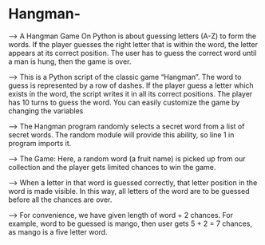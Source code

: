 # Hangman-


--> A Hangman Game On Python is about guessing letters (A-Z) to form the words. If the player guesses the right letter that is within the word, the letter appears at its correct position. The user has to guess the correct word until a man is hung, then the game is over.

--> This is a Python script of the classic game “Hangman”. The word to guess is represented by a row of dashes. If the player guess a letter which exists in the word, the script writes it in all its correct positions.  The player has 10 turns to guess the word. You can easily customize the game by changing the variables

--> The Hangman program randomly selects a secret word from a list of secret words. The random module will provide this ability, so line 1 in program imports it.

--> The Game: Here, a random word (a fruit name) is picked up from our collection and the player gets limited chances to win the game.

--> When a letter in that word is guessed correctly, that letter position in the word is made visible. In this way, all letters of the word are to be guessed before all the chances are over.
  
--> For convenience, we have given length of word + 2 chances. For example, word to be guessed is mango, then user gets 5 + 2 = 7 chances, as mango is a five letter word.
